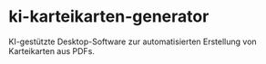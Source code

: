 # ki-karteikarten-generator
KI-gestützte Desktop-Software zur automatisierten Erstellung von Karteikarten aus PDFs.

